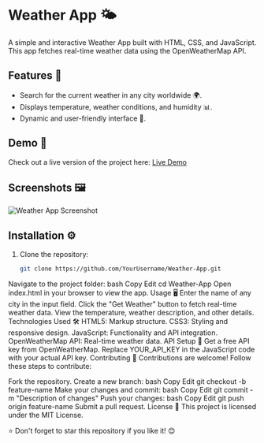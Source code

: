 # Weather App 🌤️

A simple and interactive Weather App built with HTML, CSS, and JavaScript. This app fetches real-time weather data using the OpenWeatherMap API.

## Features 🚀
- Search for the current weather in any city worldwide 🌍.
- Displays temperature, weather conditions, and humidity 📊.
- Dynamic and user-friendly interface 🎨.

## Demo 📸
Check out a live version of the project here: [Live Demo](#)

## Screenshots 🖼️
![Weather App Screenshot](#)

## Installation ⚙️

1. Clone the repository:
   ```bash
   git clone https://github.com/YourUsername/Weather-App.git
Navigate to the project folder:
bash
Copy
Edit
cd Weather-App
Open index.html in your browser to view the app.
Usage 🖥️
Enter the name of any city in the input field.
Click the "Get Weather" button to fetch real-time weather data.
View the temperature, weather description, and other details.
Technologies Used 🛠️
HTML5: Markup structure.
CSS3: Styling and responsive design.
JavaScript: Functionality and API integration.
OpenWeatherMap API: Real-time weather data.
API Setup 🔑
Get a free API key from OpenWeatherMap.
Replace YOUR_API_KEY in the JavaScript code with your actual API key.
Contributing 🤝
Contributions are welcome! Follow these steps to contribute:

Fork the repository.
Create a new branch:
bash
Copy
Edit
git checkout -b feature-name
Make your changes and commit:
bash
Copy
Edit
git commit -m "Description of changes"
Push your changes:
bash
Copy
Edit
git push origin feature-name
Submit a pull request.
License 📜
This project is licensed under the MIT License.

⭐️ Don't forget to star this repository if you like it! 😊


